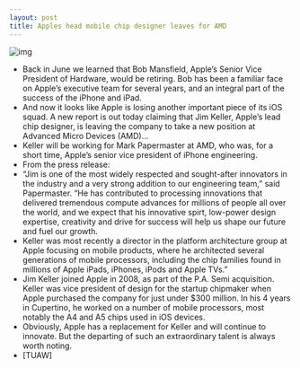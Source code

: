 ```yaml
---
layout: post
title: Apples head mobile chip designer leaves for AMD
---
```

![img](http://media.idownloadblog.com/wp-content/uploads/2012/08/jim-keller.png)
* Back in June we learned that Bob Mansfield, Apple’s Senior Vice President of Hardware, would be retiring. Bob has been a familiar face on Apple’s executive team for several years, and an integral part of the success of the iPhone and iPad.
* And now it looks like Apple is losing another important piece of its iOS squad. A new report is out today claiming that Jim Keller, Apple’s lead chip designer, is leaving the company to take a new position at Advanced Micro Devices (AMD)…
* Keller will be working for Mark Papermaster at AMD, who was, for a short time, Apple’s senior vice president of iPhone engineering.
* From the press release:
* “Jim is one of the most widely respected and sought-after innovators in the industry and a very strong addition to our engineering team,” said Papermaster. “He has contributed to processing innovations that delivered tremendous compute advances for millions of people all over the world, and we expect that his innovative spirt, low-power design expertise, creativity and drive for success will help us shape our future and fuel our growth.
* Keller was most recently a director in the platform architecture group at Apple focusing on mobile products, where he architected several generations of mobile processors, including the chip families found in millions of Apple iPads, iPhones, iPods and Apple TVs.”
* Jim Keller joined Apple in 2008, as part of the P.A. Semi acquisition. Keller was vice president of design for the startup chipmaker when Apple purchased the company for just under $300 million. In his 4 years in Cupertino, he worked on a number of mobile processors, most notably the A4 and A5 chips used in iOS devices.
* Obviously, Apple has a replacement for Keller and will continue to innovate. But the departing of such an extraordinary talent is always worth noting.
* [TUAW]

